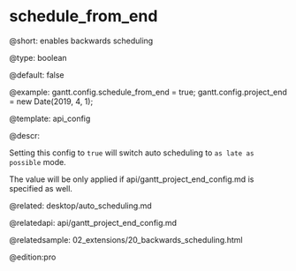 schedule_from_end
=============

@short:
	enables backwards scheduling

@type: boolean

@default: false

@example:
gantt.config.schedule_from_end = true;
gantt.config.project_end = new Date(2019, 4, 1);

@template:	api_config

@descr:

Setting this config to `true` will switch auto scheduling to `as late as possible` mode.

The value will be only applied if api/gantt_project_end_config.md is specified as well. 

@related:
desktop/auto_scheduling.md

@relatedapi:
api/gantt_project_end_config.md

@relatedsample:
02_extensions/20_backwards_scheduling.html

@edition:pro